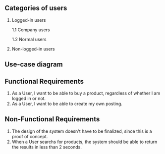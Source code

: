 ## Categories of users

1. Logged-in users

    1.1 Company users

    1.2 Normal users

2. Non-logged-in users

## Use-case diagram

## Functional Requirements

1. As a User, I want to be able to buy a product, regardless of whether I am logged in or not.
2. As a User, I want to be able to create my own posting.

## Non-Functional Requirements

1. The design of the system doesn't have to be finalized, since this is a proof of concept.
2. When a User searchs for products, the system should be able to return the results in less than 2 seconds.
